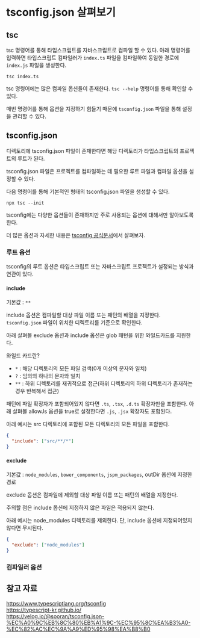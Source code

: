 # tsconfig.json 살펴보기

## tsc

tsc 명령어를 통해 타입스크립트를 자바스크립트로 컴파일 할 수 있다. 아래 명령어를 입력하면 타입스크립트 컴파일러가 `index.ts` 파일을 컴파일하여 동일한 경로에 `index.js` 파일을 생성한다.

```
tsc index.ts
```

tsc 명령어에는 많은 컴파일 옵션들이 존재한다. `tsc --help` 명령어를 통해 확인할 수 있다.

매번 명령어를 통해 옵션을 지정하기 힘들기 때문에 `tsconfig.json` 파일을 통해 설정을 관리할 수 있다.

## tsconfig.json

디렉토리에 tsconfig.json 파일이 존재한다면 해당 디렉토리가 타입스크립트의 프로젝트의 루트가 된다.

tsconfig.json 파일은 프로젝트를 컴파일하는 데 필요한 루트 파일과 컴파일 옵션을 설정할 수 있다.

다음 명령어를 통해 기본적인 형태의 tsconfig.json 파일을 생성할 수 있다.

```
npx tsc --init
```

tsconfig에는 다양한 옵션들이 존재하지만 주로 사용되는 옵션에 대해서만 알아보도록 한다.

더 많은 옵션과 자세한 내용은 [tsconfig 공식문서](https://www.typescriptlang.org/tsconfig)에서 살펴보자.

### 루트 옵션

tsconfig의 루트 옵션은 타입스크립트 또는 자바스크립트 프로젝트가 설정되는 방식과 연관이 있다.

#### include

기본값 : `**`

include 옵션은 컴파일할 대상 파일 이름 또는 패턴의 배열을 지정한다. `tsconfig.json` 파일이 위치한 디렉토리를 기준으로 확인한다.

아래 살펴볼 exclude 옵션과 include 옵션은 glob 패턴을 위한 와일드카드를 지원한다.

와일드 카드란?

- `*` : 해당 디렉토리의 모든 파일 검색(0개 이상의 문자와 일치)
- `?` : 임의의 하나의 문자와 일치
- `**` : 하위 디렉토리를 재귀적으로 접근(하위 디렉토리의 하위 디렉토리가 존재하는 경우 반복해서 접근)

패턴에 파일 확장자가 포함되어있지 않다면 `.ts`, `.tsx`, `.d.ts` 확장자만을 포함한다. 아래 살펴볼 allowJs 옵션을 true로 설정한다면 `.js`, `.jsx` 확장자도 포함된다.

아래 예시는 src 디렉토리에 포함된 모든 디렉토리의 모든 파일을 포함한다.

```json
{
  "include": ["src/**/*"]
}
```

#### exclude

기본값 : `node_modules`, `bower_components`, `jspm_packages`, outDir 옵션에 지정한 경로

exclude 옵션은 컴파일에 제외할 대상 파일 이름 또는 패턴의 배열을 지정한다.

주의할 점은 include 옵션에 지정하지 않은 파일은 적용되지 않는다.

아래 예시는 node_modules 디렉토리를 제외한다. 단, include 옵션에 지정되어있지 않다면 무시된다.

```json
{
  "exclude": ["node_modules"]
}
```

### 컴파일러 옵션

## 참고 자료

https://www.typescriptlang.org/tsconfig <br>
https://typescript-kr.github.io/ <br>
https://velog.io/@sooran/tsconfig.json-%EC%A0%9C%EB%8C%80%EB%A1%9C-%EC%95%8C%EA%B3%A0-%EC%82%AC%EC%9A%A9%ED%95%98%EA%B8%B0

